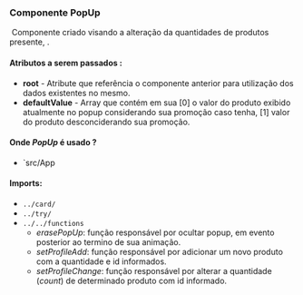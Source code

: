 ### Componente PopUp

​	Componente criado visando a alteração da quantidades de produtos presente, .

#### Atributos a serem passados :

- **root** - Atribute que referência o componente anterior para utilização dos dados existentes no mesmo.
- **defaultValue** - Array que contém em sua [0] o valor do produto exibido atualmente no popup considerando sua promoção caso tenha, [1] valor do produto desconciderando sua promoção. 

#### Onde *PopUp* é usado ?

- `src/App

#### Imports:

- `../card/`
- `../try/`
- `../../functions`
  - *erasePopUp*: função responsável por ocultar popup, em evento posterior ao termino de sua animação.
  - *setProfileAdd*: função responsável por adicionar um novo produto com a quantidade e id informados.
  - *setProfileChange*: função responsável por alterar a quantidade (*count*) de determinado produto com id informado. 